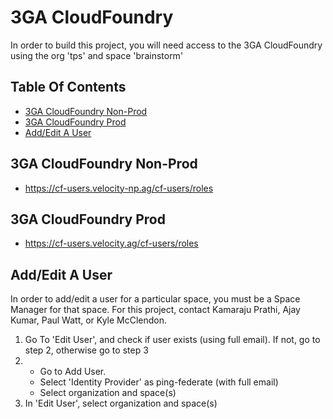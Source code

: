 # 3GA CloudFoundry

In order to build this project, you will need access to the 3GA CloudFoundry using the org 'tps' and space 'brainstorm'

## Table Of Contents
* [3GA CloudFoundry Non-Prod](#cfnp)
* [3GA CloudFoundry Prod](#cfp)
* [Add/Edit A User](#user)

<a name="cfnp"></a>
## 3GA CloudFoundry Non-Prod

* https://cf-users.velocity-np.ag/cf-users/roles

<a name="cfp"></a>
## 3GA CloudFoundry Prod

* https://cf-users.velocity.ag/cf-users/roles

<a name="user"></a>
## Add/Edit A User

In order to add/edit a user for a particular space, you must be a Space Manager for that space. For this project, contact Kamaraju Prathi, Ajay Kumar, Paul Watt, or Kyle McClendon.

1. Go To 'Edit User', and check if user exists (using full email). If not, go to step 2, otherwise go to step 3
2. * Go to Add User.
   * Select 'Identity Provider' as ping-federate (with full email)
   * Select organization and space(s)
3. In 'Edit User', select organization and space(s)
